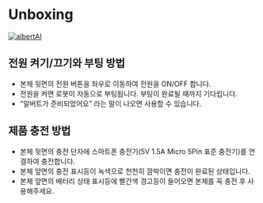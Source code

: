 # Unboxing

[![albertAI](http://img.youtube.com/vi/iKGs36-3Hyw/0.jpg)](https://youtu.be/iKGs36-3Hyw)

전원 켜기/끄기와 부팅 방법
--

- 본체 뒷면의 전원 버튼을 좌우로 이동하여 전원을 ON/OFF 합니다.
- 전원을 켜면 로봇이 자동으로 부팅됩니다. 부팅이 완료될 때까지 기다립니다.
- “알버트가 준비되었어요” 라는 말이 나오면 사용할 수 있습니다.


제품 충전 방법
--
- 본체 뒷면의 충전 단자에 스마트폰 충전기(5V 1.5A Micro 5Pin 표준 충전기)를 연결하여 충전합니다.
- 본체 앞면의 충전 표시등이 녹색으로 천천히 깜박이면 충전이 완료된 상태입니다.
- 본체 앞면의 배터리 상태 표시등에 빨간색 경고등이 들어오면 본체를 꼭 충전 후 사용해주세요.
